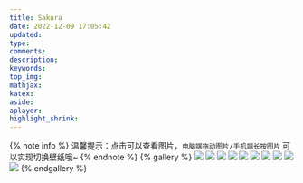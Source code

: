 ```yaml
---
title: Sakura
date: 2022-12-09 17:05:42
updated:
type:
comments:
description:
keywords:
top_img:
mathjax:
katex:
aside:
aplayer:
highlight_shrink:
---
```

{% note info  %}
温馨提示：点击可以查看图片，`电脑端拖动图片/手机端长按图片` 可以实现切换壁纸哦~
{% endnote %}
{% gallery %}
![](https://img.recreyed.ml/202211142334890.jpg)
![](https://img.recreyed.ml/202211142234217.jpg)
![](https://img.recreyed.ml/202211142225482.jpg)
![](https://img.recreyed.ml/202211142225451.jpg)
![](https://img.recreyed.ml/202211142223334.jpg)
![](https://img.recreyed.ml/categories-4.jpg)
![](https://img.recreyed.ml/categories-3.jpg)
![](https://img.recreyed.ml/categories-2.jpg)
![](https://img.recreyed.ml/categories-1.jpg)
![](https://img.recreyed.ml/96475bde-c9b9-453d-af03-c81267192811.webp)
{% endgallery %}

<script>
let time = ''
let imgbox = document.querySelector('.fj-gallery')
imgbox.addEventListener('contextmenu', e => e.preventDefault())
imgbox.addEventListener('dragend', e => { changeBg('url(' + e.target.src + ')'); })
imgbox.addEventListener('touchstart', e => { time = setTimeout(() => { changeBg('url(' + e.target.src + ')'); }, 500); })
imgbox.addEventListener('touchend', ()=>{clearTimeout(time)})
</script>